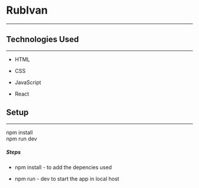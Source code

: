 <h1>RubIvan</h1>
<hr>
<h2>Technologies Used</h2>
<hr><ul>
<li>HTML</li>
</ul><ul>
<li>CSS</li>
</ul><ul>
<li>JavaScript</li>
</ul><ul>
<li>React</li>
</ul><h2>Setup</h2>
<hr><p>npm install
  <br />
npm run dev</p><h5>Steps</h5><ul>
<li>npm install - to add the depencies used</li>
</ul><ul>
<li>npm run - dev to start the app in local host</li>
</ul>
